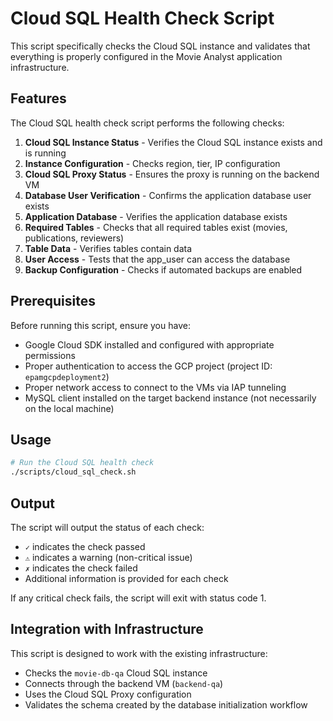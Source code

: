# Cloud SQL Health Check Script

This script specifically checks the Cloud SQL instance and validates that everything is properly configured in the Movie Analyst application infrastructure.

## Features

The Cloud SQL health check script performs the following checks:

1. **Cloud SQL Instance Status** - Verifies the Cloud SQL instance exists and is running
2. **Instance Configuration** - Checks region, tier, IP configuration
3. **Cloud SQL Proxy Status** - Ensures the proxy is running on the backend VM
4. **Database User Verification** - Confirms the application database user exists
5. **Application Database** - Verifies the application database exists
6. **Required Tables** - Checks that all required tables exist (movies, publications, reviewers)
7. **Table Data** - Verifies tables contain data
8. **User Access** - Tests that the app_user can access the database
9. **Backup Configuration** - Checks if automated backups are enabled

## Prerequisites

Before running this script, ensure you have:

- Google Cloud SDK installed and configured with appropriate permissions
- Proper authentication to access the GCP project (project ID: `epamgcpdeployment2`)
- Proper network access to connect to the VMs via IAP tunneling
- MySQL client installed on the target backend instance (not necessarily on the local machine)

## Usage

```bash
# Run the Cloud SQL health check
./scripts/cloud_sql_check.sh
```

## Output

The script will output the status of each check:
- `✓` indicates the check passed
- `⚠` indicates a warning (non-critical issue)
- `✗` indicates the check failed
- Additional information is provided for each check

If any critical check fails, the script will exit with status code 1.

## Integration with Infrastructure

This script is designed to work with the existing infrastructure:
- Checks the `movie-db-qa` Cloud SQL instance
- Connects through the backend VM (`backend-qa`)
- Uses the Cloud SQL Proxy configuration
- Validates the schema created by the database initialization workflow